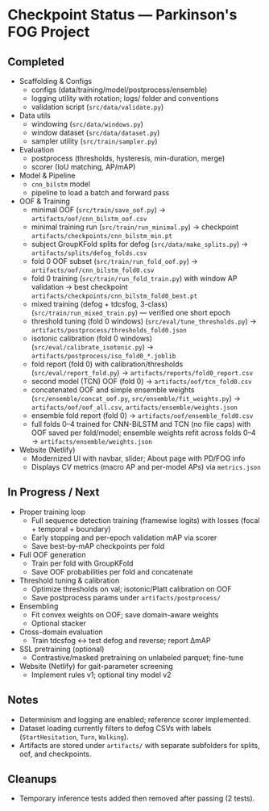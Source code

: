 # Checkpoint Status — Parkinson's FOG Project

## Completed
- Scaffolding & Configs
  - configs (data/training/model/postprocess/ensemble)
  - logging utility with rotation; logs/ folder and conventions
  - validation script (`src/data/validate.py`)
- Data utils
  - windowing (`src/data/windows.py`)
  - window dataset (`src/data/dataset.py`)
  - sampler utility (`src/train/sampler.py`)
- Evaluation
  - postprocess (thresholds, hysteresis, min-duration, merge)
  - scorer (IoU matching, AP/mAP)
- Model & Pipeline
  - `cnn_bilstm` model
  - pipeline to load a batch and forward pass
- OOF & Training
  - minimal OOF (`src/train/save_oof.py`) → `artifacts/oof/cnn_bilstm_oof.csv`
  - minimal training run (`src/train/run_minimal.py`) → checkpoint `artifacts/checkpoints/cnn_bilstm_min.pt`
  - subject GroupKFold splits for defog (`src/data/make_splits.py`) → `artifacts/splits/defog_folds.csv`
  - fold 0 OOF subset (`src/train/run_fold_oof.py`) → `artifacts/oof/cnn_bilstm_fold0.csv`
  - fold 0 training (`src/train/run_fold_train.py`) with window AP validation → best checkpoint `artifacts/checkpoints/cnn_bilstm_fold0_best.pt`
  - mixed training (defog + tdcsfog, 3-class) (`src/train/run_mixed_train.py`) — verified one short epoch
  - threshold tuning (fold 0 windows) (`src/eval/tune_thresholds.py`) → `artifacts/postprocess/thresholds_fold0.json`
  - isotonic calibration (fold 0 windows) (`src/eval/calibrate_isotonic.py`) → `artifacts/postprocess/iso_fold0_*.joblib`
  - fold report (fold 0) with calibration/thresholds (`src/eval/report_fold.py`) → `artifacts/reports/fold0_report.csv`
  - second model (TCN) OOF (fold 0) → `artifacts/oof/tcn_fold0.csv`
  - concatenated OOF and simple ensemble weights (`src/ensemble/concat_oof.py`, `src/ensemble/fit_weights.py`) → `artifacts/oof/oof_all.csv`, `artifacts/ensemble/weights.json`
  - ensemble fold report (fold 0) → `artifacts/oof/ensemble_fold0.csv`
  - full folds 0–4 trained for CNN-BiLSTM and TCN (no file caps) with OOF saved per fold/model; ensemble weights refit across folds 0–4 → `artifacts/ensemble/weights.json`
- Website (Netlify)
  - Modernized UI with navbar, slider; About page with PD/FOG info
  - Displays CV metrics (macro AP and per-model APs) via `metrics.json`

## In Progress / Next
- Proper training loop
  - Full sequence detection training (framewise logits) with losses (focal + temporal + boundary)
  - Early stopping and per-epoch validation mAP via scorer
  - Save best-by-mAP checkpoints per fold
- Full OOF generation
  - Train per fold with GroupKFold
  - Save OOF probabilities per fold and concatenate
- Threshold tuning & calibration
  - Optimize thresholds on val; isotonic/Platt calibration on OOF
  - Save postprocess params under `artifacts/postprocess/`
- Ensembling
  - Fit convex weights on OOF; save domain-aware weights
  - Optional stacker
- Cross-domain evaluation
  - Train tdcsfog ↔ test defog and reverse; report ΔmAP
- SSL pretraining (optional)
  - Contrastive/masked pretraining on unlabeled parquet; fine-tune
- Website (Netlify) for gait-parameter screening
  - Implement rules v1; optional tiny model v2

## Notes
- Determinism and logging are enabled; reference scorer implemented.
- Dataset loading currently filters to defog CSVs with labels (`StartHesitation`, `Turn`, `Walking`).
- Artifacts are stored under `artifacts/` with separate subfolders for splits, oof, and checkpoints.

## Cleanups
- Temporary inference tests added then removed after passing (2 tests).
